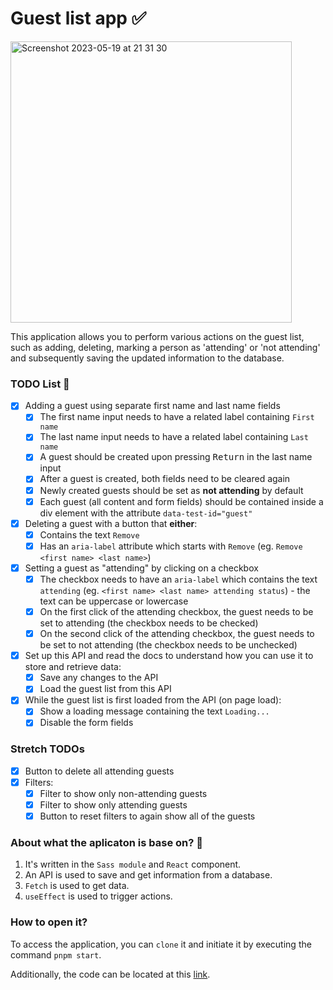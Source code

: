 # Guest list app ✅

<img width="450" alt="Screenshot 2023-05-19 at 21 31 30" src="https://github.com/butterfly-123/react-guest-list/assets/58802893/edd8c3be-e33a-42bc-a609-d43bdc3c46c1">

This application allows you to perform various actions on the guest list, such as adding, deleting, marking a person as 'attending' or 'not attending' and subsequently saving the updated information to the database.

### TODO List 📝

- [x] Adding a guest using separate first name and last name fields
  - [x] The first name input needs to have a related label containing `First name`
  - [x] The last name input needs to have a related label containing `Last name`
  - [x] A guest should be created upon pressing <kbd>Return</kbd> in the last name input
  - [x] After a guest is created, both fields need to be cleared again
  - [x] Newly created guests should be set as **not attending** by default
  - [x] Each guest (all content and form fields) should be contained inside a div element with the attribute `data-test-id="guest"`
- [x] Deleting a guest with a button that **either**:
  - [x] Contains the text `Remove`
  - [x] Has an `aria-label` attribute which starts with `Remove` (eg. `Remove <first name> <last name>`)
- [x] Setting a guest as "attending" by clicking on a checkbox
  - [x] The checkbox needs to have an `aria-label` which contains the text `attending` (eg. `<first name> <last name> attending status`) - the text can be uppercase or lowercase
  - [x] On the first click of the attending checkbox, the guest needs to be set to attending (the checkbox needs to be checked)
  - [x] On the second click of the attending checkbox, the guest needs to be set to not attending (the checkbox needs to be unchecked)
- [x] Set up this API and read the docs to understand how you can use it to store and retrieve data:
  - [x] Save any changes to the API
  - [x] Load the guest list from this API
- [x] While the guest list is first loaded from the API (on page load):
  - [x] Show a loading message containing the text `Loading...`
  - [x] Disable the form fields

### Stretch TODOs

- [x] Button to delete all attending guests
- [x] Filters:
  - [x] Filter to show only non-attending guests
  - [x] Filter to show only attending guests
  - [x] Button to reset filters to again show all of the guests

### About what the aplicaton is base on? 🧐

1. It's written in the `Sass module` and `React` component.
2. An API is used to save and get information from a database.
3. `Fetch` is used to get data.
4. `useEffect` is used to trigger actions.

### How to open it? 

To access the application, you can `clone` it and initiate it by executing the command `pnpm start`.

Additionally, the code can be located at this [link](https://codesandbox.io/s/github/butterfly-123/react-guest-list).
